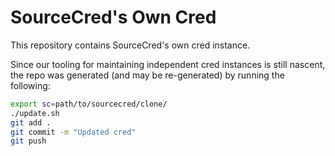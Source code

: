 # SourceCred's Own Cred

This repository contains SourceCred's own cred instance.

Since our tooling for maintaining independent cred instances is still nascent,
the repo was generated (and may be re-generated) by running the following:

```Bash
export sc=path/to/sourcecred/clone/
./update.sh
git add .
git commit -m "Updated cred"
git push
```




